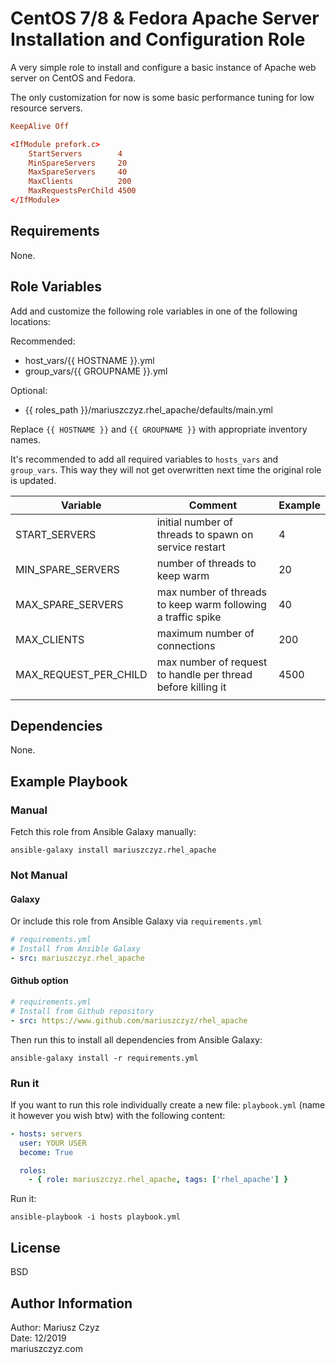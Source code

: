 # CentOS 7/8 & Fedora Apache Server Installation and Configuration Role

A very simple role to install and configure a basic instance of Apache web server on CentOS and Fedora.

The only customization for now is some basic performance tuning for low resource servers.

```conf
KeepAlive Off

<IfModule prefork.c>
    StartServers        4
    MinSpareServers     20
    MaxSpareServers     40
    MaxClients          200
    MaxRequestsPerChild 4500
</IfModule>
```

## Requirements

None.

## Role Variables

Add and customize the following role variables in one of the following locations:

Recommended:

- host_vars/{{ HOSTNAME }}.yml
- group_vars/{{ GROUPNAME }}.yml

Optional:

- {{ roles_path }}/mariuszczyz.rhel_apache/defaults/main.yml

Replace `{{ HOSTNAME }}` and `{{ GROUPNAME }}` with appropriate
inventory names.

It's recommended to add all required variables to `hosts_vars` and
`group_vars`. This way they will not get overwritten next time the
original role is updated.

| Variable | Comment | Example |
| -------- | ------- | ------- |
| START_SERVERS | initial number of threads to spawn on service restart | 4 |
| MIN_SPARE_SERVERS | number of threads to keep warm | 20 |
| MAX_SPARE_SERVERS | max number of threads to keep warm following a traffic spike | 40 |
| MAX_CLIENTS | maximum number of connections | 200 |
| MAX_REQUEST_PER_CHILD | max number of request to handle per thread before killing it | 4500 |
| |

## Dependencies

None.

## Example Playbook

### Manual

Fetch this role from Ansible Galaxy manually:

`ansible-galaxy install mariuszczyz.rhel_apache`

### Not Manual

#### Galaxy

Or include this role from Ansible Galaxy via `requirements.yml`

```yaml
# requirements.yml
# Install from Ansible Galaxy
- src: mariuszczyz.rhel_apache
```

#### Github option

```yaml
# requirements.yml
# Install from Github repository
- src: https://www.github.com/mariuszczyz/rhel_apache
```

Then run this to install all dependencies from Ansible Galaxy:

`ansible-galaxy install -r requirements.yml`

### Run it

If you want to run this role individually create a new file:
`playbook.yml` (name it however you wish btw) with the following content:

```yaml
- hosts: servers
  user: YOUR USER
  become: True

  roles:
    - { role: mariuszczyz.rhel_apache, tags: ['rhel_apache'] }
```

Run it:

`ansible-playbook -i hosts playbook.yml`

## License

BSD

## Author Information

Author: Mariusz Czyz  
Date: 12/2019  
mariuszczyz.com
